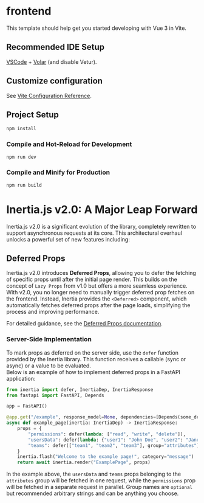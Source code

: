 # frontend

This template should help get you started developing with Vue 3 in Vite.

## Recommended IDE Setup

[VSCode](https://code.visualstudio.com/) + [Volar](https://marketplace.visualstudio.com/items?itemName=Vue.volar) (and disable Vetur).

## Customize configuration

See [Vite Configuration Reference](https://vitejs.dev/config/).

## Project Setup

```sh
npm install
```

### Compile and Hot-Reload for Development

```sh
npm run dev
```

### Compile and Minify for Production

```sh
npm run build
```


# Inertia.js v2.0: A Major Leap Forward

Inertia.js v2.0 is a significant evolution of the library, completely rewritten to support asynchronous requests at its core. This architectural overhaul unlocks a powerful set of new features including:

## Deferred Props

Inertia.js v2.0 introduces **Deferred Props**, allowing you to defer the fetching of specific props until after the initial page render. This builds on the concept of `Lazy Props` from v1.0 but offers a more seamless experience. With v2.0, you no longer need to manually trigger deferred prop fetches on the frontend. Instead, Inertia provides the `<Deferred>` component, which automatically fetches deferred props after the page loads, simplifying the process and improving performance.

For detailed guidance, see the [Deferred Props documentation](https://inertiajs.com/deferred-props).

### Server-Side Implementation

To mark props as deferred on the server side, use the `defer` function provided by the Inertia library. This function receives a callable (sync or async) or a value to be evaluated. <br>
Below is an example of how to implement deferred props in a FastAPI application:

```python
from inertia import defer, InertiaDep, InertiaResponse
from fastapi import FastAPI, Depends

app = FastAPI()

@app.get("/example", response_model=None, dependencies=[Depends(some_dependency)])
async def example_page(inertia: InertiaDep) -> InertiaResponse:
    props = {
        "permissions": defer(lambda: ["read", "write", "delete"]),
        "usersData": defer(lambda: {"user1": "John Doe", "user2": "Jane Doe"}, group="attributes"),
        "teams": defer(["team1", "team2", "team3"], group="attributes"),
    }
    inertia.flash("Welcome to the example page!", category="message")
    return await inertia.render("ExamplePage", props)

```

In the example above, the `usersData` and `teams` props belonging to the `attributes` group will be fetched in one request, while the `permissions` prop will be fetched in a separate request in parallel. Group names are `optional` but recommended arbitrary strings and can be anything you choose.